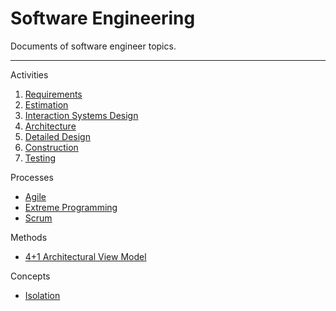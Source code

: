 # Software Engineering
Documents of software engineer topics.

----------

Activities

1. [Requirements](/Activities/01-requirements.md)
2. [Estimation](/Activities/02-estimation.md)
3. [Interaction Systems Design](/Activities/03-interactive-systems-design.md)
4. [Architecture](/Activities/04-architecture.md)
5. [Detailed Design](/Activities/05-detailed-design.md)
6. [Construction](/Activities/06-construction.md)
7. [Testing](/Activities/07-testing.md)

Processes

- [Agile](/Processes/agile.md)
- [Extreme Programming](/Processes/extreme-programming.md)
- [Scrum](/Processes/scrum.md)

Methods

- [4+1 Architectural View Model](/Methods/4+1-view-model.md)

Concepts

- [Isolation](/Concepts/isolation.md)
